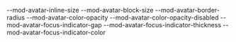 --mod-avatar-inline-size
--mod-avatar-block-size
--mod-avatar-border-radius
--mod-avatar-color-opacity
--mod-avatar-color-opacity-disabled
--mod-avatar-focus-indicator-gap
--mod-avatar-focus-indicator-thickness
--mod-avatar-focus-indicator-color